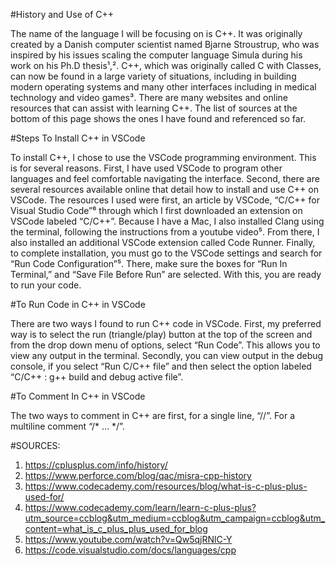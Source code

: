 #History and Use of C++

The name of the language I will be focusing on is C++. It was originally created by a Danish computer scientist named Bjarne Stroustrup, who was inspired by his issues scaling the computer language Simula during his work on his Ph.D thesis¹,².  C++, which was originally called C with Classes, can now be found in a large variety of situations, including in building modern operating systems and many other interfaces including in medical technology and video games³. There are many websites and online resources that can assist with learning C++. The list of sources at the bottom of this page shows the ones I have found and referenced so far. 

#Steps To Install C++ in VSCode

To install C++, I chose to use the VSCode programming environment. This is for several reasons. First, I have used VSCode to program other languages and feel comfortable navigating the interface. Second, there are several resources available online that detail how to install and use C++ on VSCode. The resources I used were first, an article by VSCode, “C/C++ for Visual Studio Code”⁶ through which I first downloaded an extension on VSCode labeled “C/C++”. Because I have a Mac, I also installed Clang using the terminal, following the instructions from a youtube video⁵. From there, I also installed an additional VSCode extension called Code Runner. Finally, to complete installation, you must go to the VSCode settings and search for “Run Code Configuration”⁵. There, make sure the boxes for “Run In Terminal,” and “Save File Before Run” are selected.  With this, you are ready to run your code. 

#To Run Code in C++ in VSCode

There are two ways I found to run C++ code in VSCode. First, my preferred way is to select the run (triangle/play) button at the top of the screen and from the drop down menu of options, select “Run Code”. This allows you to view any output in the terminal. Secondly, you can view output in the debug console, if you select “Run C/C++ file” and then select the option labeled “C/C++ : g++ build and debug active file”. 

#To Comment In C++ in VSCode

The two ways to comment in C++ are first, for a single line, “//”. For a multiline comment “/* … */”.

#SOURCES:
1. https://cplusplus.com/info/history/
2. https://www.perforce.com/blog/qac/misra-cpp-history
3. https://www.codecademy.com/resources/blog/what-is-c-plus-plus-used-for/
4. https://www.codecademy.com/learn/learn-c-plus-plus?utm_source=ccblog&utm_medium=ccblog&utm_campaign=ccblog&utm_content=what_is_c_plus_plus_used_for_blog
5. https://www.youtube.com/watch?v=Qw5qjRNlC-Y
6. https://code.visualstudio.com/docs/languages/cpp
